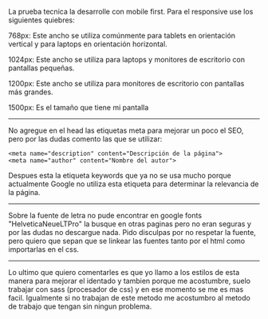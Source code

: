 La prueba tecnica la desarrolle con mobile first. Para el responsive use los siguientes quiebres:

768px: Este ancho se utiliza comúnmente para tablets en orientación vertical y para laptops en orientación horizontal.

1024px: Este ancho se utiliza para laptops y monitores de escritorio con pantallas pequeñas.

1200px: Este ancho se utiliza para monitores de escritorio con pantallas más grandes.

1500px: Es el tamaño que tiene mi pantalla

----------------------------------------------
No agregue en el head las etiquetas meta para mejorar un poco el SEO, pero por las dudas comento las que se utilizar:

    <meta name="description" content="Descripción de la página">
    <meta name="author" content="Nombre del autor">

Despues esta la etiqueta keywords que ya no se usa mucho porque actualmente Google no utiliza esta etiqueta para determinar la relevancia de la página.

---------------------------------------------
Sobre la fuente de letra no pude encontrar en google fonts "HelveticaNeueLTPro" la busque en otras paginas pero no eran seguras y por las dudas no descargue nada. Pido disculpas por no respetar la fuente, pero quiero que sepan que se linkear las fuentes tanto por el html como importarlas en el css.

---------------------------------------------

Lo ultimo que quiero comentarles es que yo llamo a los estilos de esta manera para mejorar el identado y tambien porque me acostumbre, suelo trabajar con sass (procesador de css) y en ese momento se me es mas facil.
Igualmente si no trabajan de este metodo me acostumbro al metodo de trabajo que tengan sin ningun problema.
